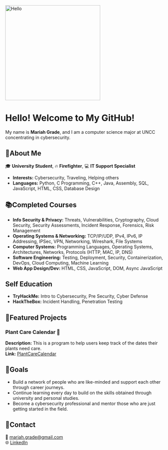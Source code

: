 <img src="https://i.giphy.com/media/v1.Y2lkPTc5MGI3NjExZjk5eTg1cDM3OGoyNGcwODRvY3dtNnJuMHAwaHZtNTZzNDVyemprMiZlcD12MV9pbnRlcm5hbF9naWZfYnlfaWQmY3Q9Zw/bcKmIWkUMCjVm/giphy.gif" alt="Hello" style="width: 300px; height: auto;">

# Hello! Welcome to My GitHub! 


My name is **Mariah Grade**, and I am a computer science major at UNCC concentrating in cybersecurity. 

## 👤About Me 

🎓 **University Student**, 🔥 **Firefighter**, 💻 **IT Support Specialist**
- **Interests:** Cybersecurity, Traveling, Helping others
- **Languages:** Python, C Programming, C++, Java, Assembly, SQL, JavaScript, HTML, CSS, Database Design

## 📚Completed Courses 

- **Info Security & Privacy:** Threats, Vulnerabilities, Cryptography, Cloud Security, Security Assessments, Incident Response, Forensics, Risk Management 
- **Operating Systems & Networking:** TCP/IP/UDP, IPv4, IPv6, IP Addressing, IPSec, VPN, Networking, Wireshark, File Systems
- **Computer Systems:** Programming Languages, Operating Systems, Architectures, Networks, Protocols (HTTP, MAC, IP, DNS)
- **Software Engineering:** Testing, Deployment, Security, Containerization, DevOps, Cloud Computing, Machine Learning
- **Web App Design/Dev:** HTML, CSS, JavaScript, DOM, Async JavaScript

## Self Education

- **TryHackMe:** Intro to Cybersecurity, Pre Security, Cyber Defense
- **HackTheBox:** Incident Handling, Penetration Testing 

## 🌟Featured Projects 

### Plant Care Calendar 🌱
**Description:** This is a program to help users keep track of the dates their plants need care.  
**Link:** [PlantCareCalendar](https://github.com/MariahG4/ITCS-3112) 

## 🚀Goals 

- Build a network of people who are like-minded and support each other through career journeys.
- Continue learning every day to build on the skills obtained through university and personal studies.
- Become a cybersecurity professional and mentor those who are just getting started in the field.

## 🔗Contact

📧 [mariah.grade@gmail.com](mailto:mariah.grade@gmail.com)  
🌐 [LinkedIn](https://www.linkedin.com/in/mariah-g-687b9658/)


